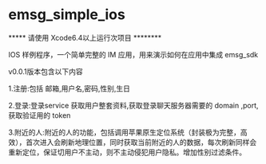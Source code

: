 # emsg_simple_ios


***** 请使用 Xcode6.4以上运行次项目 ********

IOS 样例程序，一个简单完整的 IM 应用，用来演示如何在应用中集成 emsg_sdk

v0.0.1版本包含以下内容

1.注册:包括 邮箱,用户名,密码,性别,生日

2.登录:登录service 获取用户整套资料,获取登录聊天服务器需要的 domain ,port,获取验证用的 token

3.附近的人:附近的人的功能，包括调用苹果原生定位系统（封装极为完整，高效），首次进入会刷新地理位置，同时获取当前附近的人的数据，每次刷新同样会重新定位，保证切用户不主动，则不主动侵犯用户隐私。增加性别过滤条件。
